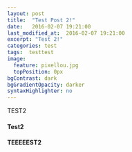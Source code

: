 ```yaml
---
layout: post
title:  "Test Post 2!"
date:   2016-02-07 19:21:00
last_modified_at:  2016-02-07 19:21:00
excerpt: "Test 2!"
categories: test
tags:  testtest
image:
  feature: pixellou.jpg
  topPosition: 0px
bgContrast: dark
bgGradientOpacity: darker
syntaxHighlighter: no
---
```

TEST2

#### Test2

#### TEEEEEST2
